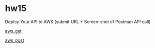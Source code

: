 # hw15

Deploy Your API to AWS (submit URL + Screen-shot of Postman API call)


[aws_get](https://github.com/Liam-Zhou/chuwa1206/tree/diana_men/hw15/ShortQuestions/aws_get.png)

[aws_post](https://github.com/Liam-Zhou/chuwa1206/tree/diana_men/hw15/ShortQuestions/aws_post.png)
